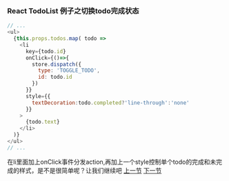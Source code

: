 ### React TodoList 例子之切换todo完成状态
```js
// ...
<ul>
  {this.props.todos.map( todo => 
    <li 
      key={todo.id} 
      onClick={()=>{
        store.dispatch({
          type: 'TOGGLE_TODO',
          id: todo.id
        })
      }} 
      style={{
        textDecoration:todo.completed?'line-through':'none'
      }}
    >
      {todo.text}
    </li>
  )}
</ul>
// ...
```
在li里面加上onClick事件分发action,再加上一个style控制单个todo的完成和未完成的样式，是不是很简单呢？让我们继续吧 [上一节](https://github.com/MothWillion/redux-todolist/tree/master/17-react-todolist-example-adding-a-todo) [下一节](https://github.com/MothWillion/redux-todolist/tree/master/19-react-todolist-example-filtering-todos)
